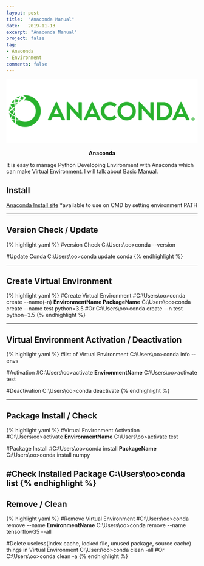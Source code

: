 ```yaml
---
layout: post
title:  "Anaconda Manual"
date:   2019-11-13
excerpt: "Anaconda Manual"
project: false
tag:
- Anaconda
- Environment
comments: false
---
```


![Anaconda-logo](/assets/img/anaconda-logo2.png)    
    
<center><b>Anaconda</b></center>

It is easy to manage Python Developing Environment with Anaconda which can make Virtual Environment.
I will talk about Basic Manual.

## Install
[Anaconda Install site](https://www.anaconda.com/distribution/#download-section)
*available to use on CMD by setting environment PATH

---

## Version Check / Update

{% highlight yaml %}
#version Check
C:\Users\oo>conda --version

#Update Conda
C:\Users\oo>conda update conda
{% endhighlight %}

---

## Create Virtual Environment
{% highlight yaml %}
#Create Virtual Environment
#C:\Users\oo>conda create --name(-n) <b>EnvironmentName PackageName</b>
C:\Users\oo>conda create --name test python=3.5
#Or
C:\Users\oo>conda create --n test python=3.5
{% endhighlight %}

---

## Virtual Environment Activation / Deactivation
{% highlight yaml %}
#list of Virtual Environment
C:\Users\oo>conda info --envs

#Activation
#C:\Users\oo>activate <b>EnvironmentName</b>
C:\Users\oo>activate test

#Deactivation
C:\Users\oo>conda deactivate
{% endhighlight %}

---

## Package Install / Check
{% highlight yaml %}
#Virtual Environment Activation
#C:\Users\oo>activate <b>EnvironmentName</b>
C:\Users\oo>activate test

#Package Install
#C:\Users\oo>conda install <b>PackageName</b>
C:\Users\oo>conda install numpy

#Check Installed Package
C:\Users\oo>conda list
{% endhighlight %}
---
## Remove / Clean
{% highlight yaml %}
#Remove Virtual Environment
#C:\Users\oo>conda remove --name <b>EnvironmentName</b>
C:\Users\oo>conda remove --name tensorflow35 --all

#Delete useless(Index cache, locked file, unused package, source cache) things in Virtual Environment
C:\Users\oo>conda clean -all
#Or
C:\Users\oo>conda clean -a
{% endhighlight %}
